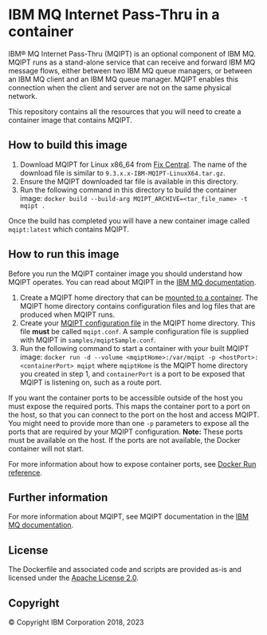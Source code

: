 # IBM MQ Internet Pass-Thru in a container

IBM® MQ Internet Pass-Thru (MQIPT) is an optional component of IBM MQ. MQIPT runs as a stand-alone service that can receive and forward IBM MQ message flows, either between two IBM MQ queue managers, or between an IBM MQ client and an IBM MQ queue manager.
MQIPT enables this connection when the client and server are not on the same physical network.

This repository contains all the resources that you will need to create a container image that contains MQIPT.

## How to build this image

1. Download MQIPT for Linux x86_64 from [Fix Central](https://ibm.biz/mq93ipt). The name of the download file is similar to `9.3.x.x-IBM-MQIPT-LinuxX64.tar.gz`.
2. Ensure the MQIPT downloaded tar file is available in this directory.
3. Run the following command in this directory to build the container image:
   `docker build --build-arg MQIPT_ARCHIVE=<tar_file_name> -t mqipt .`

Once the build has completed you will have a new container image called `mqipt:latest` which contains MQIPT.

## How to run this image

Before you run the MQIPT container image you should understand how MQIPT operates. You can read about MQIPT in the [IBM MQ documentation](https://www.ibm.com/docs/en/ibm-mq/9.3?topic=overview-mq-internet-pass-thru).

1. Create a MQIPT home directory that can be [mounted to a container](https://docs.docker.com/storage/). The MQIPT home directory contains configuration files and log files that are produced when MQIPT runs.
2. Create your [MQIPT configuration file](https://www.ibm.com/docs/en/ibm-mq/9.3?topic=reference-mq-internet-pass-thru-configuration) in the MQIPT home directory. This file **must** be called `mqipt.conf`. A sample configuration file is supplied with MQIPT in `samples/mqiptSample.conf`.
3. Run the following command to start a container with your built MQIPT image:
    `docker run -d --volume <mqiptHome>:/var/mqipt -p <hostPort>:<containerPort> mqipt`
   where `mqiptHome` is the MQIPT home directory you created in step 1, and `containerPort` is a port to be exposed that MQIPT is listening on, such as a route port.

  If you want the container ports to be accessible outside of the host you must expose the required ports. This maps the container port to a port on the host, so that you can connect to the port on the host and access MQIPT. You might need to provide more than one `-p` parameters to expose all the ports that are required by your MQIPT configuration. **Note:** These ports must be available on the host. If the ports are not available, the Docker container will not start.

  For more information about how to expose container ports, see [Docker Run reference](https://docs.docker.com/engine/reference/run/#expose-incoming-ports).

## Further information

For more information about MQIPT, see MQIPT documentation in the [IBM MQ documentation](https://www.ibm.com/docs/en/ibm-mq/9.3?topic=overview-mq-internet-pass-thru).

## License

The Dockerfile and associated code and scripts are provided as-is and licensed under the [Apache License 2.0](http://www.apache.org/licenses/LICENSE-2.0.html).

## Copyright

© Copyright IBM Corporation 2018, 2023